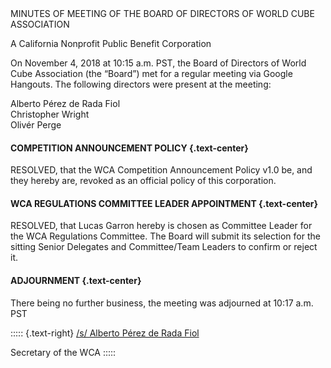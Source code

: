 <div class="text-center">
MINUTES OF MEETING OF THE BOARD OF DIRECTORS OF WORLD CUBE ASSOCIATION

A California Nonprofit Public Benefit Corporation
</div>

On November 4, 2018 at 10:15 a.m. PST, the Board of Directors of World Cube Association (the “Board”) met for a regular meeting via Google Hangouts. The following directors were present at the meeting:

<div class="text-center">
Alberto Pérez de Rada Fiol <br>
Christopher Wright <br>
Olivér Perge <br>
</div>

#### **COMPETITION ANNOUNCEMENT POLICY** {.text-center}

RESOLVED, that the WCA Competition Announcement Policy v1.0 be, and they hereby are, revoked as an official policy of this corporation.

#### **WCA REGULATIONS COMMITTEE LEADER APPOINTMENT** {.text-center}

RESOLVED, that Lucas Garron hereby is chosen as Committee Leader for the WCA Regulations Committee. The Board will submit its selection for the sitting Senior Delegates and Committee/Team Leaders to confirm or reject it.

#### **ADJOURNMENT** {.text-center}

There being no further business, the meeting was adjourned at 10:17 a.m. PST

::::: {.text-right}
<u>/s/ Alberto Pérez de Rada Fiol</u>

Secretary of the WCA
:::::
